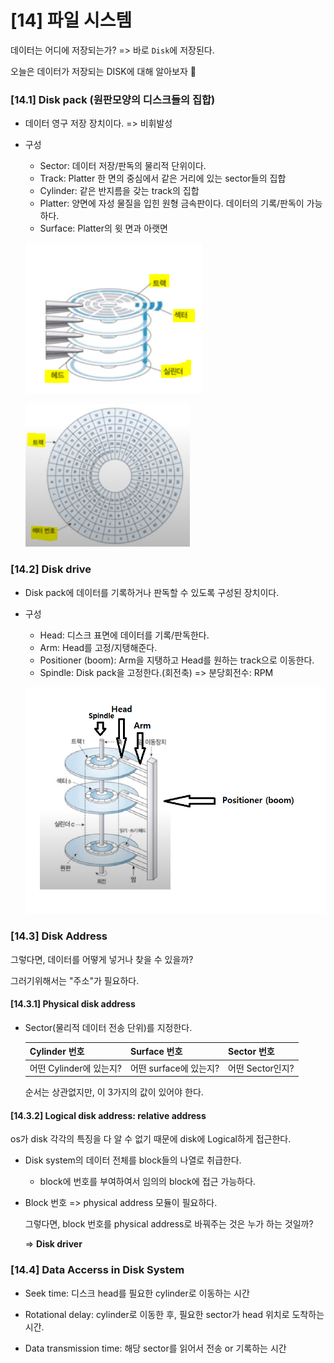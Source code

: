 # [14] 파일 시스템

데이터는 어디에 저장되는가? => 바로 `Disk`에 저장된다.

오늘은 데이터가 저장되는 DISK에 대해 알아보자 🤗

### [14.1] Disk pack (원판모양의 디스크들의 집합)

- 데이터 영구 저장 장치이다. => 비휘발성

- 구성

  - Sector: 데이터 저장/판독의 물리적 단위이다.
  - Track: Platter 한 면의 중심에서 같은 거리에 있는 sector들의 집합
  - Cylinder: 같은 반지름을 갖는 track의 집합
  - Platter: 양면에 자성 물질을 입힌 원형 금속판이다. 데이터의 기록/판독이 가능하다.
  - Surface: Platter의 윗 면과 아랫면

  ![disk pack](img/disk%20pack.PNG)

  ![disk](img/disk.PNG)



### [14.2] Disk drive

- Disk pack에 데이터를 기록하거나 판독할 수 있도록 구성된 장치이다.

- 구성

  - Head: 디스크 표면에 데이터를 기록/판독한다.
  - Arm: Head를 고정/지탱해준다.
  - Positioner (boom): Arm을 지탱하고 Head를 원하는 track으로 이동한다.
  - Spindle: Disk pack을 고정한다.(회전축) => 분당회전수: RPM

  ![disk drive](img/disk%20drive.png)



### [14.3] Disk Address

그렇다면, 데이터를 어떻게 넣거나 찾을 수 있을까? 

그러기위해서는 "주소"가 필요하다.



#### [14.3.1] Physical disk address

- Sector(물리적 데이터 전송 단위)를 지정한다.

  | Cylinder 번호           | Surface 번호           | Sector 번호      |
  | ----------------------- | ---------------------- | ---------------- |
  | 어떤 Cylinder에 있는지? | 어떤 surface에 있는지? | 어떤 Sector인지? |

  순서는 상관없지만, 이 3가지의 값이 있어야 한다.



#### [14.3.2] Logical disk address: relative address

os가 disk 각각의 특징을 다 알 수 없기 때문에 disk에 Logical하게 접근한다.

- Disk system의 데이터 전체를 block들의 나열로 취급한다.

  - block에 번호를 부여하여서 임의의 block에 접근 가능하다.

- Block 번호 => physical address 모듈이 필요하다.

  그렇다면, block 번호를 physical address로 바꿔주는 것은 누가 하는 것일까?

  => **Disk driver**



### [14.4] Data Accerss in Disk System

- Seek time: 디스크 head를 필요한 cylinder로 이동하는 시간
- Rotational delay: cylinder로 이동한 후, 필요한 sector가 head 위치로 도착하는 시간.

- Data transmission time: 해당 sector를 읽어서 전송 or 기록하는 시간
